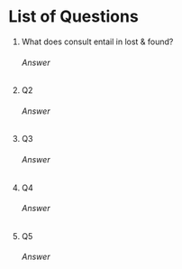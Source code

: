 # List of Questions

1. What does consult entail in lost & found?

   ###### Answer

2. Q2

   ###### Answer

3. Q3

   ###### Answer

4. Q4

   ###### Answer

5. Q5

   ###### Answer